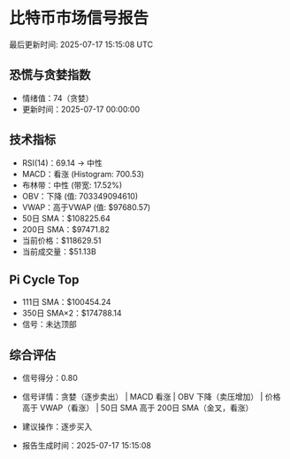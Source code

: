 # 比特币市场信号报告

最后更新时间: 2025-07-17 15:15:08 UTC

## 恐慌与贪婪指数
- 情绪值：74（贪婪）
- 更新时间：2025-07-17 00:00:00

## 技术指标
- RSI(14)：69.14 → 中性
- MACD：看涨 (Histogram: 700.53)
- 布林带：中性 (带宽: 17.52%)
- OBV：下降 (值: 703349094610)
- VWAP：高于VWAP (值: $97680.57)
- 50日 SMA：$108225.64
- 200日 SMA：$97471.82
- 当前价格：$118629.51
- 当前成交量：$51.13B

## Pi Cycle Top
- 111日 SMA：$100454.24
- 350日 SMA×2：$174788.14
- 信号：未达顶部

## 综合评估
- 信号得分：0.80
- 信号详情：贪婪（逐步卖出） | MACD 看涨 | OBV 下降（卖压增加） | 价格高于 VWAP（看涨） | 50日 SMA 高于 200日 SMA（金叉，看涨）
- 建议操作：逐步买入

- 报告生成时间：2025-07-17 15:15:08